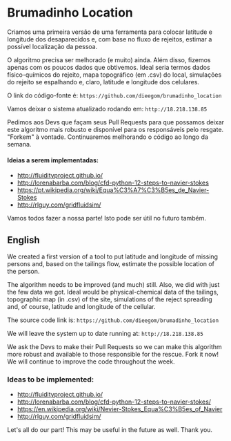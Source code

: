 # Brumadinho Location
Criamos uma primeira versão de uma ferramenta para colocar latitude e longitude dos desaparecidos e, com base no fluxo de rejeitos, estimar a possível localização da pessoa. 

O algoritmo precisa ser melhorado (e muito) ainda. Além disso, fizemos apenas com os poucos dados que obtivemos. Ideal seria termos dados físico-químicos do rejeito, mapa topográfico (em .csv) do local, simulações do rejeito se espalhando e, claro, latitude e longitude dos celulares.

O link do código-fonte é: `https://github.com/dieegom/brumadinho_location` 

Vamos deixar o sistema atualizado rodando em: `http://18.218.138.85`

Pedimos aos Devs que façam seus Pull Requests para que possamos deixar este algoritmo mais robusto e disponível para os responsáveis pelo resgate. "Forkem" à vontade. Continuaremos melhorando o código ao longo da semana. 
#### Ideias a serem implementadas:
* http://fluidityproject.github.io/
* http://lorenabarba.com/blog/cfd-python-12-steps-to-navier-stokes
* https://pt.wikipedia.org/wiki/Equa%C3%A7%C3%B5es_de_Navier-Stokes
* http://rlguy.com/gridfluidsim/


Vamos todos fazer a nossa parte! Isto pode ser útil no futuro também.

## English
We created a first version of a tool to put latitude and longitude of missing persons and, based on the tailings flow, estimate the possible location of the person.

The algorithm needs to be improved (and much) still. Also, we did with just the few data we got. Ideal would be physical-chemical data of the tailings, topographic map (in .csv) of the site, simulations of the reject spreading and, of course, latitude and longitude of the cellular.

The source code link is: `https://github.com/dieegom/brumadinho_location`

We will leave the system up to date running at: `http://18.218.138.85`

We ask the Devs to make their Pull Requests so we can make this algorithm more robust and available to those responsible for the rescue. Fork it now! We will continue to improve the code throughout the week.

### Ideas to be implemented:
* http://fluidityproject.github.io/
* http://lorenabarba.com/blog/cfd-python-12-steps-to-navier-stokes/
* https://en.wikipedia.org/wiki/Nevier-Stokes_Equa%C3%B5es_of_Navier
* http://rlguy.com/gridfluidsim/

Let's all do our part! This may be useful in the future as well.
Thank you.
